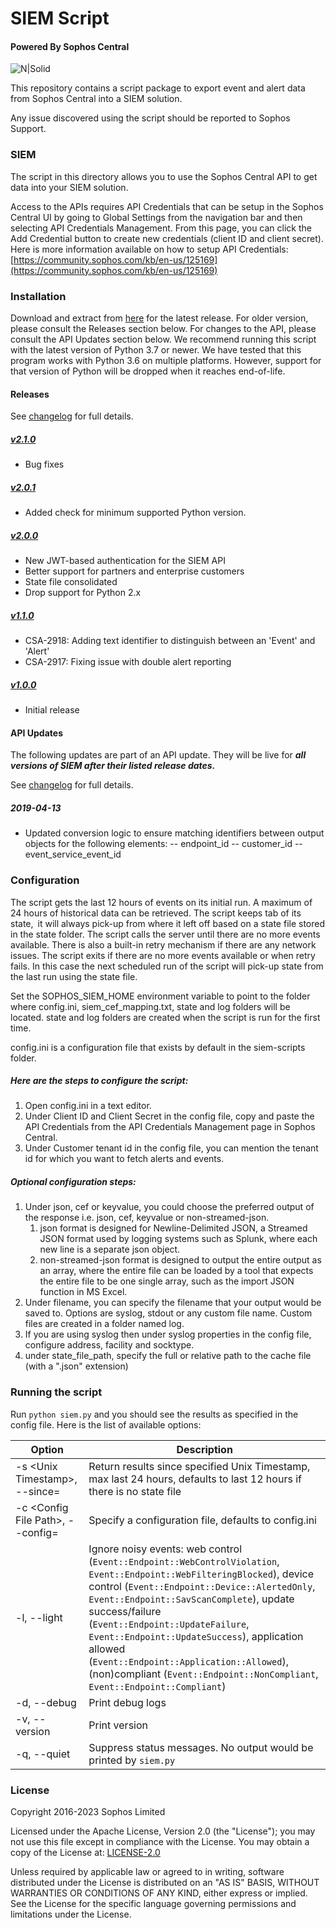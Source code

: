 # SIEM Script

#### Powered By Sophos Central

![N|Solid](https://www.sophos.com/en-us/medialibrary/SophosNext/Images/LP/SophosCentral/central-logo-cir.png?la=en)


This repository contains a script package to export event and alert data from Sophos Central into a SIEM solution.

Any issue discovered using the script should be reported to Sophos Support.


### SIEM

The script in this directory allows you to use the Sophos Central API to get data into your SIEM solution.

Access to the APIs requires API Credentials that can be setup in the Sophos Central UI by going to Global Settings from the navigation bar and then selecting API Credentials Management. From this page, you can click the Add Credential button to create new credentials (client ID and client secret).
Here is more information available on how to setup API Credentials: [https://community.sophos.com/kb/en-us/125169](https://community.sophos.com/kb/en-us/125169)


### Installation ###

Download and extract from [here](https://github.com/sophos/Sophos-Central-SIEM-Integration/archive/v2.1.0.zip) for the latest release.
For older version, please consult the Releases section below.
For changes to the API, please consult the API Updates section below.
We recommend running this script with the latest version of Python 3.7 or newer. We have tested that this program works with Python 3.6 on multiple platforms. However, support for that version of Python will be dropped when it reaches end-of-life.

#### Releases ####

See [changelog](CHANGELOG.md) for full details.

##### [v2.1.0](https://github.com/sophos/Sophos-Central-SIEM-Integration/archive/v2.1.0.zip) #####

* Bug fixes

##### [v2.0.1](https://github.com/sophos/Sophos-Central-SIEM-Integration/archive/v2.0.1.zip) #####

* Added check for minimum supported Python version.

##### [v2.0.0](https://github.com/sophos/Sophos-Central-SIEM-Integration/archive/v2.0.0.zip) #####

* New JWT-based authentication for the SIEM API
* Better support for partners and enterprise customers
* State file consolidated
* Drop support for Python 2.x

##### [v1.1.0](https://github.com/sophos/Sophos-Central-SIEM-Integration/archive/v1.1.0.zip) #####

* CSA-2918: Adding text identifier to distinguish between an 'Event' and 'Alert'
* CSA-2917: Fixing issue with double alert reporting

##### [v1.0.0](https://github.com/sophos/Sophos-Central-SIEM-Integration/archive/v1.0.0.zip) #####

* Initial release

#### API Updates ####

The following updates are part of an API update. They will be live for ***all versions of SIEM after their listed release dates.***

See [changelog](CHANGELOG.md) for full details.

##### 2019-04-13 #####

* Updated conversion logic to ensure matching identifiers between output objects for the following elements:
-- endpoint_id --	customer_id --	event_service_event_id

### Configuration ###

The script gets the last 12 hours of events on its initial run. A maximum of 24 hours of historical data can be retrieved. The script keeps tab of its state, it will always pick-up from where it left off based on a state file stored in the state folder. The script calls the server until there are no more events available. There is also a built-in retry mechanism if there are any network issues. The script exits if there are no more events available or when retry fails. In this case the next scheduled run of the script will pick-up state from the last run using the state file.

Set the SOPHOS_SIEM_HOME environment variable to point to the folder where config.ini, siem_cef_mapping.txt, state and log folders will be located. state and log folders are created when the script is run for the first time.

config.ini is a configuration file that exists by default in the siem-scripts folder.

##### Here are the steps to configure the script:

1. Open config.ini in a text editor.
2. Under Client ID and Client Secret in the config file, copy and paste the API Credentials from the API Credentials Management page in Sophos Central.
3. Under Customer tenant id in the config file, you can mention the tenant id for which you want to fetch alerts and events.

##### Optional configuration steps:

1. Under json, cef or keyvalue, you could choose the preferred output of the response i.e. json, cef, keyvalue or non-streamed-json.
   1. json format is designed for Newline-Delimited JSON, a Streamed JSON format used by logging systems such as Splunk, where each new line is a separate json object.
   2. non-streamed-json format is designed to output the entire output as an array, where the entire file can be loaded by a tool that expects the entire file to be one single array, such as the import JSON function in MS Excel.
2. Under filename, you can specify the filename that your output would be saved to. Options are syslog, stdout or any custom file name. Custom files are created in a folder named log.
3. If you are using syslog then under syslog properties in the config file, configure address, facility and socktype.
4. under state_file_path, specify the full or relative path to the cache file (with a ".json" extension)


### Running the script

Run `python siem.py` and you should see the results as specified in the config file. Here is the list of available options:

| Option | Description |
| ------ | ----------- |
| -s \<Unix Timestamp\>, --since=<Unix Timestamp> | Return results since specified Unix Timestamp, max last 24 hours, defaults to last 12 hours if there is no state file | 
| -c \<Config File Path\>, --config=<Config File Path> | Specify a configuration file, defaults to config.ini |
| -l, --light | Ignore noisy events: web control (`Event::Endpoint::WebControlViolation`, `Event::Endpoint::WebFilteringBlocked`), device control (`Event::Endpoint::Device::AlertedOnly`, `Event::Endpoint::SavScanComplete`), update success/failure (`Event::Endpoint::UpdateFailure`, `Event::Endpoint::UpdateSuccess`), application allowed (`Event::Endpoint::Application::Allowed`), (non)compliant (`Event::Endpoint::NonCompliant`, `Event::Endpoint::Compliant`) |
| -d, --debug | Print debug logs |
| -v, --version | Print version |
| -q, --quiet | Suppress status messages. No output would be printed by `siem.py` |


### License

Copyright 2016-2023 Sophos Limited

Licensed under the Apache License, Version 2.0 (the "License"); you may not use this file except in compliance with the License.
You may obtain a copy of the License at: [LICENSE-2.0](http://www.apache.org/licenses/LICENSE-2.0)

Unless required by applicable law or agreed to in writing, software distributed under the License is distributed on an "AS IS" BASIS, WITHOUT WARRANTIES OR CONDITIONS OF ANY KIND, either express or implied. See the License for the specific language governing permissions and limitations under the License.
